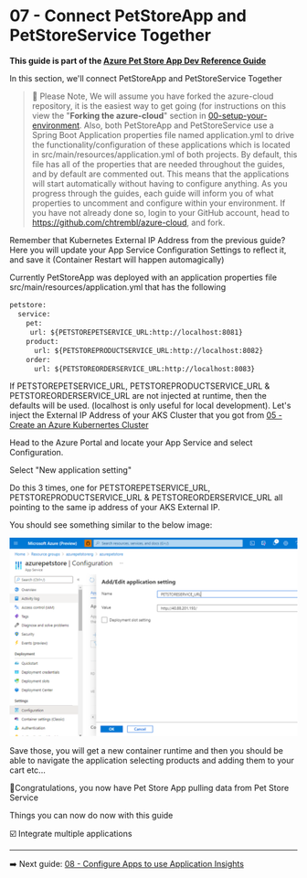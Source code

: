 # 07 - Connect PetStoreApp and PetStoreService Together

**This guide is part of the [Azure Pet Store App Dev Reference Guide](../README.md)**

In this section, we'll connect PetStoreApp and PetStoreService Together

> 📝 Please Note, We will assume you have forked the azure-cloud repository, it is the easiest way to get going (for instructions on this view the "**Forking the azure-cloud**" section in [00-setup-your-environment](../00-setup-your-environment/README.md). Also, both PetStoreApp and PetStoreService use a Spring Boot Application properties file named application.yml to drive the functionality/configuration of these applications which is located in src/main/resources/application.yml of both projects. By default, this file has all of the properties that are needed throughout the guides, and by default are commented out. This means that the applications will start automatically without having to configure anything. As you progress through the guides, each guide will inform you of what properties to uncomment and configure within your environment. If you have not already done so, login to your GitHub account, head to https://github.com/chtrembl/azure-cloud, and fork.

Remember that Kubernetes External IP Address from the previous guide? Here you will update your App Service Configuration Settings to reflect it, and save it (Container Restart will happen automagically)

Currently PetStoreApp was deployed with an application properties file src/main/resources/application.yml that has the following

```
petstore:
  service:
    pet:
     url: ${PETSTOREPETSERVICE_URL:http://localhost:8081}
    product:
      url: ${PETSTOREPRODUCTSERVICE_URL:http://localhost:8082}
    order:
      url: ${PETSTOREORDERSERVICE_URL:http://localhost:8083}
```

If PETSTOREPETSERVICE_URL, PETSTOREPRODUCTSERVICE_URL & PETSTOREORDERSERVICE_URL are not injected at runtime, then the defaults will be used. (localhost is only useful for local development). Let's inject the External IP Address of your AKS Cluster that you got from [05 - Create an Azure Kubernertes Cluster](../05-create-an-azure-k8s-cluster/README.md)

Head to the Azure Portal and locate your App Service and select Configuration.

Select "New application setting"

Do this 3 times, one for PETSTOREPETSERVICE_URL, PETSTOREPRODUCTSERVICE_URL & PETSTOREORDERSERVICE_URL all pointing to the same ip address of your AKS External IP.

You should see something similar to the below image:

![](images/appservice1.png)

Save those, you will get a new container runtime and then you should be able to navigate the application selecting products and adding them to your cart etc...

🎉Congratulations, you now have Pet Store App pulling data from Pet Store Service

Things you can now do now with this guide

☑️ Integrate multiple applications

---

➡️ Next guide: [08 - Configure Apps to use Application Insights](../08-configure-apps-to-use-application-insights/README.md)
